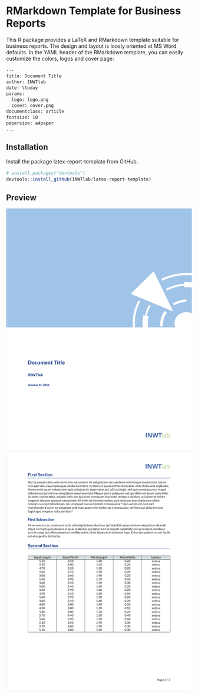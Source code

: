 # RMarkdown Template for Business Reports 

This R package provides a LaTeX and RMarkdown template suitable for business
reports. The design and layout is loosly oriented at MS Word defaults. In the
YAML header of the RMarkdown template, you can easily customize the colors,
logos and cover page:

```
---
title: Document Title
author: INWTlab 
date: \today
params:
  logo: logo.png
  cover: cover.png
documentclass: article
fontsize: 10
papersize: a4paper
...
```

## Installation

Install the package latex-report-template from GitHub. 

```r
# install.packages("devtools")
devtools::install_github(INWTlab/latex-report-template)
```

## Preview

![preview cover](./inst/resources/preview_cover.png)
![preview page](./inst/resources/preview_page.png)




